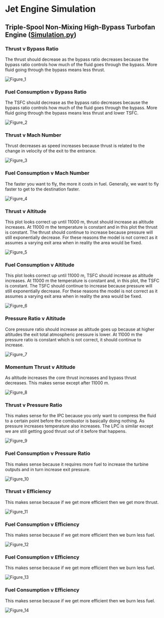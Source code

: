 # Jet Engine Simulation

## Triple-Spool Non-Mixing High-Bypass Turbofan Engine ([Simulation.py](https://github.com/camerondix/jet_engine_simulation/blob/main/Simulation.py))

### Thrust v Bypass Ratio
The thrust should decrease as the bypass ratio decreases because the bypass ratio controls how much of the fluid goes through the bypass. More fluid going through the bypass means less thrust.

![Figure_1](https://user-images.githubusercontent.com/97497313/216799874-f4822023-6c37-40cc-8fe2-807c723d6fcb.png)

### Fuel Consumption v Bypass Ratio
The TSFC should decrease as the bypass ratio decreases because the bypass ratio controls how much of the fluid goes through the bypass. More fluid going through the bypass means less thrust and lower TSFC.

![Figure_2](https://user-images.githubusercontent.com/97497313/216799876-5f59ae04-aec1-4401-95ea-6f67f21fe26a.png)

### Thrust v Mach Number
Thrust decreases as speed increases because thrust is related to the change in velocity of the exit to the entrance.

![Figure_3](https://user-images.githubusercontent.com/97497313/216799877-9d5b9602-226a-44eb-ad7e-2f79fbb462b6.png)

### Fuel Consumption v Mach Number
The faster you want to fly, the more it costs in fuel. Generally, we want to fly faster to get to the destination faster.

![Figure_4](https://user-images.githubusercontent.com/97497313/216799879-73d9d36a-abe5-4ebc-a8a6-2e301a5dd890.png)

### Thrust v Altitude
This plot looks correct up until 11000 m, thrust should increase as altitude increases. At 11000 m the temperature is constant and in this plot the thrust is constant. The thrust should continue to increase because pressure will still exponentially decrease. For these reasons the model is not correct as it assumes a varying exit area when in reality the area would be fixed.

![Figure_5](https://user-images.githubusercontent.com/97497313/216799882-00a95ff3-ba54-4b1a-adf3-215acd244abf.png)

### Fuel Consumption v Altitude
This plot looks correct up until 11000 m, TSFC should increase as altitude increases. At 11000 m the temperature is constant and, in this plot, the TSFC is constant. The TSFC should continue to increase because pressure will still exponentially decrease. For these reasons the model is not correct as it assumes a varying exit area when in reality the area would be fixed.

![Figure_6](https://user-images.githubusercontent.com/97497313/216799883-f6027207-020f-4c9b-a2ea-b44dc6b1e63e.png)

### Pressure Ratio v Altitude
Core pressure ratio should increase as altitude goes up because at higher altitudes the exit total atmospheric pressure is lower. At 11000 m the pressure ratio is constant which is not correct, it should continue to increase.

![Figure_7](https://user-images.githubusercontent.com/97497313/216799884-54b0ae9c-48ed-4807-9cae-c862637f3de5.png)

### Momentum Thrust v Altitude
As altitude increases the core thrust increases and bypass thrust decreases. This makes sense except after 11000 m.

![Figure_8](https://user-images.githubusercontent.com/97497313/216799885-d26f85b4-ab73-4cf3-96ff-b2c78a3aa192.png)

### Thrust v Pressure Ratio
This makes sense for the IPC because you only want to compress the fluid to a certain point before the combustor is basically doing nothing. As pressure increases temperature also increases. The LPC is similar except we are still getting good thrust out of it before that happens.

![Figure_9](https://user-images.githubusercontent.com/97497313/216799886-360dd0f3-055e-43b7-9db9-189fccbc936f.png)

### Fuel Consumption v Pressure Ratio
This makes sense because it requires more fuel to increase the turbine outputs and in turn increase exit pressure.

![Figure_10](https://user-images.githubusercontent.com/97497313/216799887-524f57b3-754b-4427-831c-da949e854e48.png)

### Thrust v Efficiency
This makes sense because if we get more efficient then we get more thrust.

![Figure_11](https://user-images.githubusercontent.com/97497313/216799889-98cb114f-96a4-43e0-9142-1f0661214a18.png)

### Fuel Consumption v Efficiency
This makes sense because if we get more efficient then we burn less fuel.

![Figure_12](https://user-images.githubusercontent.com/97497313/216799890-a7d44168-3ba4-4901-a2f2-29f5d4784a20.png)

### Fuel Consumption v Efficiency
This makes sense because if we get more efficient then we burn less fuel.

![Figure_13](https://user-images.githubusercontent.com/97497313/216799891-1105355e-8bad-4503-b555-b27dfb9374ab.png)

### Fuel Consumption v Efficiency
This makes sense because if we get more efficient then we burn less fuel.

![Figure_14](https://user-images.githubusercontent.com/97497313/216799893-89515c9d-4665-40e7-b6c5-90eccbb186a4.png)
